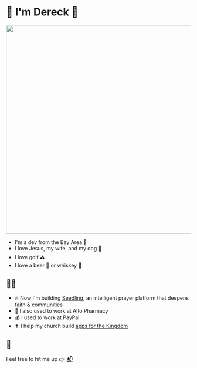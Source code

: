 # 👋 I'm Dereck 🍻

<p align="center">
  <img src="https://github.com/dereckquock/dereckquock/assets/1015884/ec252728-abce-4a48-9861-f10a654a37a0" width="568" />
</p>

- I'm a dev from the Bay Area 🌉
- I love Jesus, my wife, and my dog 🐶
- I love golf ⛳
- I love a beer 🍺 or whiskey 🥃

## 👨‍💻

- 🔥 Now I'm building [Seedling](https://seedling.so/), an intelligent prayer platform that deepens faith & communities
- 💊 I also used to work at Alto Pharmacy
- 💰 I used to work at PayPal
- ✝ I help my church build [apps for the Kingdom](https://github.com/echo-labs-team/)

## 📝

Feel free to hit me up 👉 [📬](mailto:djquock@gmail.com)
